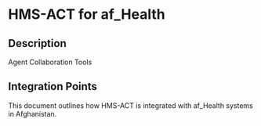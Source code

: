 # HMS-ACT for af_Health

## Description

Agent Collaboration Tools

## Integration Points

This document outlines how HMS-ACT is integrated with af_Health systems in Afghanistan.
